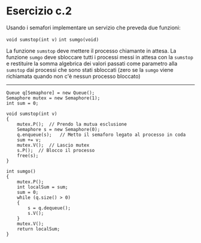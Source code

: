 # Esercizio c.2
Usando i semafori implementare un servizio che preveda due funzioni:

`void sumstop(int v)`
`int sumgo(void)`

La funzione `sumstop` deve mettere il processo chiamante in attesa.
La funzione `sumgo` deve sbloccare tutti i processi messi in attesa con la `sumstop` e restituire la somma algebrica dei valori passati come parametro alla `sumstop` dai processi che sono stati sbloccati (zero se la `sumgo` viene richiamata quando non c'è nessun processo bloccato)

---

```
Queue q[Semaphore] = new Queue();
Semaphore mutex = new Semaphore(1);
int sum = 0;

void sumstop(int v)
{
    mutex.P();  // Prendo la mutua esclusione
    Semaphore s = new Semaphore(0);
    q.enqueue(s);   // Metto il semaforo legato al processo in coda
    sum += v;
    mutex.V();  // Lascio mutex
    s.P();  // Blocco il processo
    free(s);
}

int sumgo()
{
    mutex.P();
    int localSum = sum;
    sum = 0;
    while (q.size() > 0)
    {
        s = q.dequeue();
        s.V();
    }
    mutex.V();
    return localSum;
}
```
